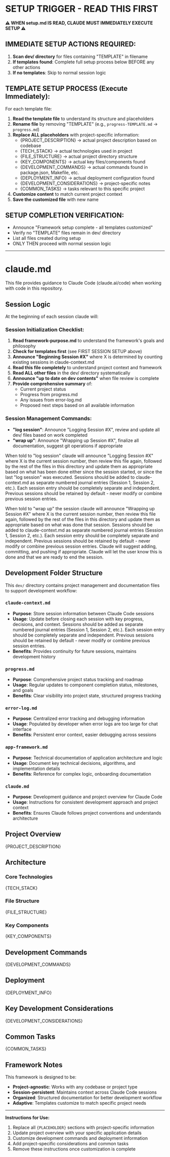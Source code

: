 # SETUP TRIGGER - READ THIS FIRST

**⚠️ WHEN setup.md IS READ, CLAUDE MUST IMMEDIATELY EXECUTE SETUP ⚠️**

## IMMEDIATE SETUP ACTIONS REQUIRED:
1. **Scan dev/ directory** for files containing "TEMPLATE" in filename
2. **If templates found**: Complete full setup process below BEFORE any other actions
3. **If no templates**: Skip to normal session logic

## TEMPLATE SETUP PROCESS (Execute Immediately):
For each template file:
1. **Read the template file** to understand its structure and placeholders
2. **Rename file** by removing "TEMPLATE" (e.g., `progress-TEMPLATE.md` → `progress.md`)
3. **Replace ALL placeholders** with project-specific information:
   - {PROJECT_DESCRIPTION} → actual project description based on codebase
   - {TECH_STACK} → actual technologies used in project
   - {FILE_STRUCTURE} → actual project directory structure
   - {KEY_COMPONENTS} → actual key files/components found
   - {DEVELOPMENT_COMMANDS} → actual commands found in package.json, Makefile, etc.
   - {DEPLOYMENT_INFO} → actual deployment configuration found
   - {DEVELOPMENT_CONSIDERATIONS} → project-specific notes
   - {COMMON_TASKS} → tasks relevant to this specific project
4. **Customize content** to match current project context
5. **Save the customized file** with new name

## SETUP COMPLETION VERIFICATION:
- Announce "Framework setup complete - all templates customized"
- Verify no "TEMPLATE" files remain in dev/ directory
- List all files created during setup
- ONLY THEN proceed with normal session logic

---

# claude.md

This file provides guidance to Claude Code (claude.ai/code) when working with code in this repository.

## Session Logic
At the beginning of each session claude will:

### Session Initialization Checklist:
1. **Read framework-purpose.md** to understand the framework's goals and philosophy
2. **Check for templates first** (see FIRST SESSION SETUP above)
3. **Announce "Beginning Session #X"** where X is determined by counting existing sessions in claude-context.md
4. **Read this file completely** to understand project context and framework
5. **Read ALL other files** in the dev/ directory systematically
6. **Announce "up to date on dev contents"** when file review is complete
7. **Provide comprehensive summary** of:
   - Current project status
   - Progress from progress.md
   - Any issues from error-log.md
   - Proposed next steps based on all available information

### Session Management Commands:
- **"log session"**: Announce "Logging Session #X", review and update all dev/ files based on work completed
- **"wrap up"**: Announce "Wrapping up Session #X", finalize all documentation, suggest git operations if appropriate

When told to "log session" claude will announce "Logging Session #X" where X is the current session number, then review this file again, followed by the rest of the files in this directory and update them as appropriate based on what has been done either since the session started, or since the last "log session" was executed. Sessions should be added to claude-context.md as separate numbered journal entries (Session 1, Session 2, etc.). Each session entry should be completely separate and independent. Previous sessions should be retained by default - never modify or combine previous session entries.

When told to "wrap up" the session claude will announce "Wrapping up Session #X" where X is the current session number, then review this file again, followed by the rest of the files in this directory and update them as appropriate based on what was done that session. Sessions should be added to claude-context.md as separate numbered journal entries (Session 1, Session 2, etc.). Each session entry should be completely separate and independent. Previous sessions should be retained by default - never modify or combine previous session entries. Claude will suggest adding, committing, and pushing if appropriate. Claude will let the user know this is done and that we are ready to end the session.

## Development Folder Structure

This `dev/` directory contains project management and documentation files to support development workflow:

### `claude-context.md`
- **Purpose**: Store session information between Claude Code sessions
- **Usage**: Update before closing each session with key progress, decisions, and context. Sessions should be added as separate numbered journal entries (Session 1, Session 2, etc.). Each session entry should be completely separate and independent. Previous sessions should be retained by default - never modify or combine previous session entries.
- **Benefits**: Provides continuity for future sessions, maintains development history

### `progress.md`
- **Purpose**: Comprehensive project status tracking and roadmap
- **Usage**: Regular updates to component completion status, milestones, and goals
- **Benefits**: Clear visibility into project state, structured progress tracking

### `error-log.md`
- **Purpose**: Centralized error tracking and debugging information
- **Usage**: Populated by developer when error logs are too large for chat interface
- **Benefits**: Persistent error context, easier debugging across sessions

### `app-framework.md`
- **Purpose**: Technical documentation of application architecture and logic
- **Usage**: Document key technical decisions, algorithms, and implementation details
- **Benefits**: Reference for complex logic, onboarding documentation

### `claude.md`
- **Purpose**: Development guidance and project overview for Claude Code
- **Usage**: Instructions for consistent development approach and project context
- **Benefits**: Ensures Claude follows project conventions and understands architecture

## Project Overview

{PROJECT_DESCRIPTION}

## Architecture

### Core Technologies
{TECH_STACK}

### File Structure
{FILE_STRUCTURE}

### Key Components
{KEY_COMPONENTS}

## Development Commands

{DEVELOPMENT_COMMANDS}

## Deployment

{DEPLOYMENT_INFO}

## Key Development Considerations

{DEVELOPMENT_CONSIDERATIONS}

## Common Tasks

{COMMON_TASKS}

## Framework Notes

This framework is designed to be:
- **Project-agnostic**: Works with any codebase or project type
- **Session-persistent**: Maintains context across Claude Code sessions
- **Organized**: Structured documentation for better development workflow
- **Adaptive**: Templates customize to match specific project needs

---

**Instructions for Use:**
1. Replace all `{PLACEHOLDER}` sections with project-specific information
2. Update project overview with your specific application details
3. Customize development commands and deployment information
4. Add project-specific considerations and common tasks
5. Remove these instructions once customization is complete